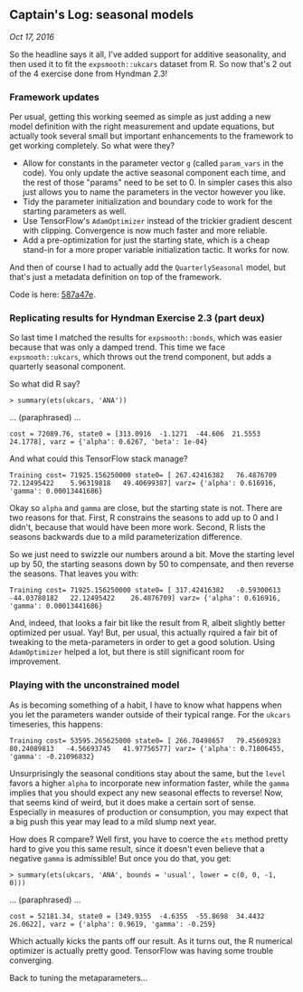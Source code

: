 ## Captain's Log: seasonal models
*Oct 17, 2016*

So the headline says it all, I've added support for additive seasonality, and then used it to fit the `expsmooth::ukcars` dataset from R. So now that's 2 out of the 4 exercise done from Hyndman 2.3!

### Framework updates

Per usual, getting this working seemed as simple as just adding a new model definition with the right measurement and update equations, but actually took several small but important enhancements to the framework to get working completely. So what were they?

* Allow for constants in the parameter vector `g` (called `param_vars` in the code). You only update the active seasonal component each time, and the rest of those "params" need to be set to 0. In simpler cases this also just allows you to name the parameters in the vector however you like.
* Tidy the parameter initialization and boundary code to work for the starting parameters as well.
* Use TensorFlow's `AdamOptimizer` instead of the trickier gradient descent with clipping. Convergence is now much faster and more reliable.
* Add a pre-optimization for just the starting state, which is a cheap stand-in for a more proper variable initialization tactic. It works for now.

And then of course I had to actually add the `QuarterlySeasonal` model, but that's just a metadata definition on top of the framework.

Code is here: [587a47e](https://github.com/mcskinner/ets/commit/587a47e0959f421312f5ec5ce74b4e8490a89d16).

### Replicating results for Hyndman Exercise 2.3 (part deux)

So last time I matched the results for `expsmooth::bonds`, which was easier because that was only a damped trend. This time we face `expsmooth::ukcars`, which throws out the trend component, but adds a quarterly seasonal component.

So what did R say?

`> summary(ets(ukcars, 'ANA'))`

... (paraphrased) ...

`cost = 72089.76, state0 = [313.0916  -1.1271  -44.606  21.5553  24.1778], varz = {'alpha': 0.6267, 'beta': 1e-04}`

And what could this TensorFlow stack manage?

`Training cost= 71925.156250000 state0= [ 267.42416382   76.4876709    72.12495422    5.96319818   49.40699387] varz= {'alpha': 0.616916, 'gamma': 0.00013441686}`

Okay so `alpha` and `gamma` are close, but the starting state is not. There are two reasons for that. First, R constrains the seasons to add up to 0 and I didn't, because that would have been more work. Second, R lists the seasons backwards due to a mild parameterization difference.

So we just need to swizzle our numbers around a bit. Move the starting level up by 50, the starting seasons down by 50 to compensate, and then reverse the seasons. That leaves you with:

`Training cost= 71925.156250000 state0= [ 317.42416382   -0.59300613    -44.03780182   22.12495422    26.4876709] varz= {'alpha': 0.616916, 'gamma': 0.00013441686}`

And, indeed, that looks a fair bit like the result from R, albeit slightly better optimized per usual. Yay! But, per usual, this actually rquired a fair bit of tweaking to the meta-parameters in order to get a good solution. Using `AdamOptimizer` helped a lot, but there is still significant room for improvement.

### Playing with the unconstrained model

As is becoming something of a habit, I have to know what happens when you let the parameters wander outside of their typical range. For the `ukcars` timeseries, this happens:

`Training cost= 53595.265625000 state0= [ 266.70498657   79.45609283   80.24089813   -4.56693745   41.97756577] varz= {'alpha': 0.71806455, 'gamma': -0.21096832}`

Unsurprisingly the seasonal conditions stay about the same, but the `level` favors a higher `alpha` to incorporate new information faster, while the `gamma` implies that you should expect any new seasonal effects to reverse! Now, that seems kind of weird, but it does make a certain sort of sense. Especially in measures of production or consumption, you may expect that a big push this year may lead to a mild slump next year.

How does R compare? Well first, you have to coerce the `ets` method pretty hard to give you this same result, since it doesn't even believe that a negative `gamma` is admissible! But once you do that, you get:

`> summary(ets(ukcars, 'ANA', bounds = 'usual', lower = c(0, 0, -1, 0)))`

... (paraphrased) ...

`cost = 52181.34, state0 = [349.9355  -4.6355  -55.8698  34.4432  26.0622], varz = {'alpha': 0.9619, 'gamma': -0.259}`

Which actually kicks the pants off our result. As it turns out, the R numerical optimizer is actually pretty good. TensorFlow was having some trouble converging.

Back to tuning the metaparameters...
